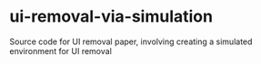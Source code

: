 # ui-removal-via-simulation
Source code for UI removal paper, involving creating a simulated environment for UI removal
